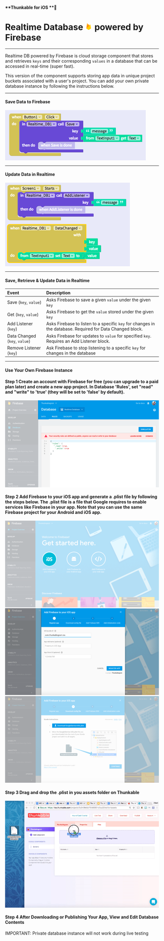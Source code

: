 #### **Thunkable for iOS **

# Realtime Database ![](/assets/firebase-ios-icon.png) powered by Firebase

---

Realtime DB powered by Firebase is cloud storage component that stores and retrieves `keys` and their corresponding `values` in a database that can be accessed in real-time \(super fast\).

This version of the component supports storing app data in unique project buckets associated with a user's project. You can add your own private database instance by following the instructions below.

---

#### Save Data to Firebase

![](/assets/firebase-ios-fig-1.png)

---

#### Update Data in Realtime

![](/assets/firebase-ios-fig-2.png)

---

#### Save, Retrieve & Update Data in Realtime

| Event | Description |
| :--- | :--- |
| Save \(`key`, `value`\) | Asks Firebase to save a given `value` under the given `key` |
| Get \(`key`, `value`\) | Asks Firebase to get the `value` stored under the given `key` |
| Add Listener \(`key`\) | Asks Firebase to listen to a specific `key` for changes in the database. Required for Data Changed block. |
| Data Changed \(`key`, `value`\) | Asks Firebase for updates to `value` for specified `key`. Requires an Add Listener block. |
| Remove Listener \(`key`\) | Ask Firebase to stop listening to a specific `key` for changes in the database |

---

#### Use Your Own Firebase Instance

#### Step 1 Create an account with Firebase for free \(you can upgrade to a paid plan later\) and create a new app project. In Database 'Rules', set "read" and "write" to 'true' \(they will be set to 'false' by default\).

#### ![](/assets/firebase-ios-fig-6.png)

#### 

#### Step 2 Add Firebase to your iOS app and generate a .plist file by following the steps below. The .plist file is a file that Google requires to enable services like Firebase in your app. Note that you can use the same Firebase project for your Android and iOS app.

![](/assets/firebase-ios-fig-3.png)![](/assets/firebase-ios-fig-4.png)![](/assets/firebase-ios-fig-5.png)

#### Step 3 Drag and drop the .plist in you assets folder on Thunkable

![](/assets/firebase-ios.gif)

#### Step 4 After Downloading or Publishing Your App, View and Edit Database Contents

IMPORTANT: Private database instance will not work during live testing

